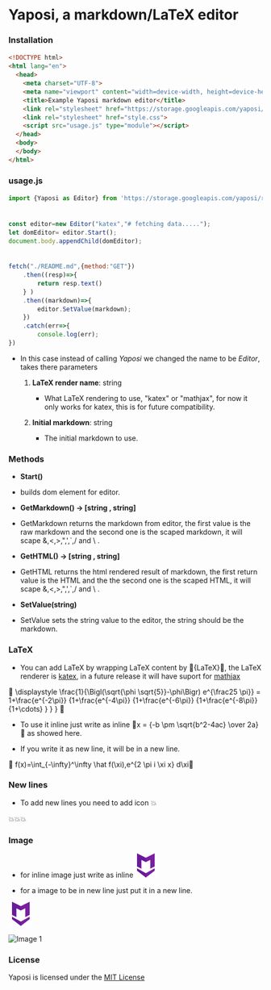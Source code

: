 # Yaposi, a markdown/LaTeX editor

### Installation

```html
<!DOCTYPE html>
<html lang="en">
  <head>
    <meta charset="UTF-8">
    <meta name="viewport" content="width=device-width, height=device-height, initial-scale=1.0, user-scalable=0, minimum-scale=1.0, maximum-scale=1.0">
    <title>Example Yaposi markdown editor</title>
    <link rel="stylesheet" href="https://storage.googleapis.com/yaposi/release/1/yaposi.css">
    <link rel="stylesheet" href="style.css">
    <script src="usage.js" type="module"></script>
  </head>
  <body>
  </body>
</html>

```

### usage.js
```javascript
import {Yaposi as Editor} from 'https://storage.googleapis.com/yaposi/release/1/yaposi.mjs';


const editor=new Editor("katex","# fetching data.....");  
let domEditor= editor.Start();
document.body.appendChild(domEditor);


fetch("./README.md",{method:"GET"})
    .then((resp)=>{
        return resp.text()
    } )
    .then((markdown)=>{
        editor.SetValue(markdown);
    })
    .catch(err=>{
        console.log(err);
})
```
* In this case instead of calling *Yaposi* we changed the name to be  *Editor*,  takes there parameters
  

   1. **LaTeX render name**: string
       * What LaTeX rendering to use, "katex" or "mathjax", for now it only works for katex, this is for   future compatibility.
	   
   2. **Initial markdown**: string
       * The initial markdown to use.

### Methods

 * **Start()**
  * builds dom element for editor.

* **GetMarkdown() → [string , string]**
 * GetMarkdown returns the markdown from editor, the first value is the raw markdown and the second one is the scaped markdown, it will scape &,<,>,",',`,/ and &#92; .

* **GetHTML() → [string , string]**
 * GetHTML returns the html rendered result of markdown, the first return value is the HTML and the the second one is the scaped HTML, it will scape &,<,>,",',`,/ and &#92; .

* **SetValue(string)**

 * SetValue sets the string value to the editor, the string should be the markdown.

### LaTeX

* You can add LaTeX by wrapping LaTeX content by  &#129370;{LaTeX}&#128036;,
  the LaTeX renderer is [katex](https://katex.org), in a future release
it will have suport for [mathjax](https://www.mathjax.org)

🥚
\displaystyle \frac{1}{\Bigl(\sqrt{\phi \sqrt{5}}-\phi\Bigr) e^{\frac25 \pi}} 
= 1+\frac{e^{-2\pi}} {1+\frac{e^{-4\pi}} {1+\frac{e^{-6\pi}} {1+\frac{e^{-8\pi}} {1+\cdots} } } }
🐤

* To use it inline just write as inline 🥚x = {-b \pm \sqrt{b^2-4ac} \over 2a}🐤 as showed here.


* If you write it as new line, it will be in a new line.

🥚
f(x)=\int_{-\infty}^\infty
    \hat f(\xi)\,e^{2 \pi i \xi x}
    d\xi🐤

### New lines

* To add new lines you need to add icon &#128165;

💥💥💥

	
### Image
	
* for inline image just write as inline![Image 2][2]

* for a image to be in new line just put it in a new line. 

![Image 2][2]


![Image 1][1]

### License

Yaposi is licensed under the [MIT License](http://opensource.org/licenses/MIT)


[1]: https://images.unsplash.com/photo-1534653169071-4f036d137aca?ixlib=rb-1.2.1&ixid=eyJhcHBfaWQiOjEyMDd9&auto=format&fit=crop&w=748&q=80 "random title" 

[2]: https://github.com/adam-p/markdown-here/raw/master/src/common/images/icon48.png "random title" 
	
	
